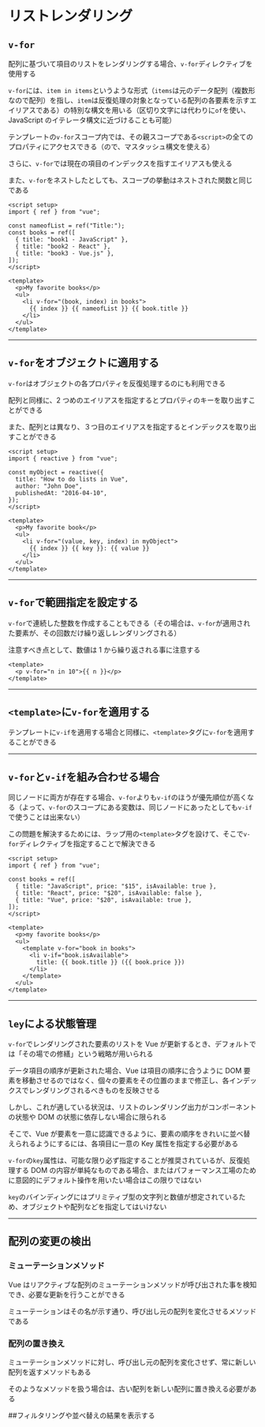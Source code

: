 # リストレンダリング

## `v-for`

配列に基づいて項目のリストをレンダリングする場合、`v-for`ディレクティブを使用する

`v-for`には、`item in items`というような形式（`items`は元のデータ配列（複数形なので配列）を指し、`item`は反復処理の対象となっている配列の各要素を示すエイリアスである）の特別な構文を用いる（区切り文字には代わりに`of`を使い、JavaScript のイテレータ構文に近づけることも可能）

テンプレートの`v-for`スコープ内では、その親スコープである`<script>`の全てのプロパティにアクセスできる（ので、マスタッシュ構文を使える）

さらに、`v-for`では現在の項目のインデックスを指すエイリアスも使える

また、`v-for`をネストしたとしても、スコープの挙動はネストされた関数と同じである

```vue
<script setup>
import { ref } from "vue";

const nameofList = ref("Title:");
const books = ref([
  { title: "book1 - JavaScript" },
  { title: "book2 - React" },
  { title: "book3 - Vue.js" },
]);
</script>

<template>
  <p>My favorite books</p>
  <ul>
    <li v-for="(book, index) in books">
      {{ index }} {{ nameofList }} {{ book.title }}
    </li>
  </ul>
</template>
```

---

## `v-for`をオブジェクトに適用する

`v-for`はオブジェクトの各プロパティを反復処理するのにも利用できる

配列と同様に、2 つめのエイリアスを指定するとプロパティのキーを取り出すことができる

また、配列とは異なり、３つ目のエイリアスを指定するとインデックスを取り出すことができる

```vue
<script setup>
import { reactive } from "vue";

const myObject = reactive({
  title: "How to do lists in Vue",
  author: "John Doe",
  publishedAt: "2016-04-10",
});
</script>

<template>
  <p>My favorite book</p>
  <ul>
    <li v-for="(value, key, index) in myObject">
      {{ index }} {{ key }}: {{ value }}
    </li>
  </ul>
</template>
```

---

## `v-for`で範囲指定を設定する

`v-for`で連続した整数を作成することもできる（その場合は、`v-for`が適用された要素が、その回数だけ繰り返しレンダリングされる）

注意すべき点として、数値は 1 から繰り返される事に注意する

```vue
<template>
  <p v-for="n in 10">{{ n }}</p>
</template>
```

---

## `<template>`に`v-for`を適用する

テンプレートに`v-if`を適用する場合と同様に、`<template>`タグに`v-for`を適用することができる

---

## `v-for`と`v-if`を組み合わせる場合

同じノードに両方が存在する場合、`v-for`よりも`v-if`のほうが優先順位が高くなる（よって、`v-for`のスコープにある変数は、同じノードにあったとしても`v-if`で使うことは出来ない）

この問題を解決するためには、ラップ用の`<template>`タグを設けて、そこで`v-for`ディレクティブを指定することで解決できる

```vue
<script setup>
import { ref } from "vue";

const books = ref([
  { title: "JavaScript", price: "$15", isAvailable: true },
  { title: "React", price: "$20", isAvailable: false },
  { title: "Vue", price: "$20", isAvailable: true },
]);
</script>

<template>
  <p>my favorite books</p>
  <ul>
    <template v-for="book in books">
      <li v-if="book.isAvailable">
        title: {{ book.title }} ({{ book.price }})
      </li>
    </template>
  </ul>
</template>
```

---

## `ley`による状態管理

`v-for`でレンダリングされた要素のリストを Vue が更新するとき、デフォルトでは「その場での修繕」という戦略が用いられる

データ項目の順序が更新された場合、Vue は項目の順序に合うように DOM 要素を移動させるのではなく、個々の要素をその位置のままで修正し、各インデックスでレンダリングされるべきものを反映させる

しかし、これが適している状況は、リストのレンダリング出力がコンポーネントの状態や DOM の状態に依存しない場合に限られる

そこで、Vue が要素を一意に認識できるように、要素の順序をきれいに並べ替えられるようにするには、各項目に一意の Key 属性を指定する必要がある

`v-for`の`key`属性は、可能な限り必ず指定することが推奨されているが、反復処理する DOM の内容が単純なものである場合、またはパフォーマンス工場のために意図的にデフォルト操作を用いたい場合はこの限りではない

`key`のバインディングにはプリミティブ型の文字列と数値が想定されているため、オブジェクトや配列などを指定してはいけない

---

## 配列の変更の検出

### ミューテーションメソッド

Vue はリアクティブな配列のミューテーションメソッドが呼び出された事を検知でき、必要な更新を行うことができる

ミューテーションはその名が示す通り、呼び出し元の配列を変化させるメソッドである

### 配列の置き換え

ミューテーションメソッドに対し、呼び出し元の配列を変化させず、常に新しい配列を返すメソッドもある

そのようなメソッドを扱う場合は、古い配列を新しい配列に置き換える必要がある

##フィルタリングや並べ替えの結果を表示する
